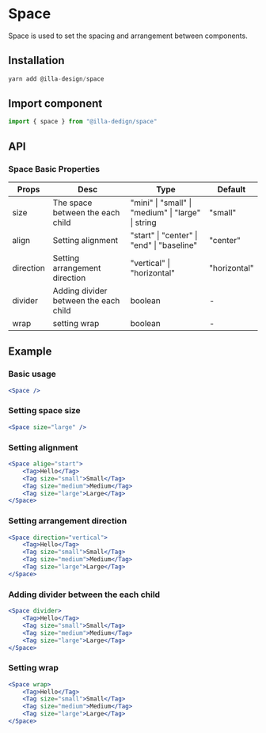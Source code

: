 # Space

Space is used to set the spacing and arrangement between components.

## Installation

```jsx
yarn add @illa-design/space
```

## Import component

```jsx
import { space } from "@illa-dedign/space"
```

## API

### Space Basic Properties

| Props     | Desc                                  | Type                                               | Default      |
| --------- | ------------------------------------- | -------------------------------------------------- | ------------ |
| size      | The space between the each child      | "mini" \| "small" \| "medium" \| "large" \| string     | "small"      |
| align     | Setting alignment                     | "start" \| "center" \| "end" \| "baseline"         | "center"     |
| direction | Setting arrangement direction         | "vertical" \| "horizontal"                         | "horizontal" |
| divider   | Adding divider between the each child | boolean                                            | -        |
| wrap      | setting wrap                          | boolean                                            | -        |

## Example

### Basic usage

```jsx
<Space />
```

### Setting space size

```jsx
<Space size="large" />
```

### Setting alignment

```jsx
<Space alige="start">
	<Tag>Hello</Tag>
	<Tag size="small">Small</Tag>
	<Tag size="medium">Medium</Tag>
	<Tag size="large">Large</Tag>
</Space>
```

### Setting arrangement direction 

```jsx
<Space direction="vertical">
	<Tag>Hello</Tag>
	<Tag size="small">Small</Tag>
	<Tag size="medium">Medium</Tag>
	<Tag size="large">Large</Tag>
</Space>
```

### Adding divider between the each child

```jsx
<Space divider>
	<Tag>Hello</Tag>
	<Tag size="small">Small</Tag>
	<Tag size="medium">Medium</Tag>
	<Tag size="large">Large</Tag>
</Space>
```

### Setting wrap

```jsx
<Space wrap>
	<Tag>Hello</Tag>
	<Tag size="small">Small</Tag>
	<Tag size="medium">Medium</Tag>
	<Tag size="large">Large</Tag>
</Space>
```
